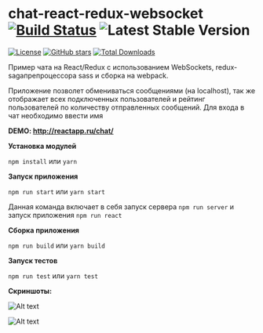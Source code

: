 # chat-react-redux-websocket [![Build Status](https://travis-ci.com/NataliShip/chat-react-redux-websocket.svg?branch=master)](https://travis-ci.com/NataliShip/chat-react-redux-websocket) ![Latest Stable Version](https://img.shields.io/github/release/NataliShip/chat-react-redux-websocket.svg) 
[![License](https://poser.pugx.org/NataliShip/chat-react-redux-websocket/license.svg)](https://packagist.org/packages/NataliShip/chat-react-redux-websocket)
[![GitHub stars](https://img.shields.io/github/stars/NataliShip/chat-react-redux-websocket.svg)](https://github.com/NataliShip/chat-react-redux-websocket/stargazers)
[![Total Downloads](https://poser.pugx.org/NataliShip/chat-react-redux-websocket/downloads.svg)](https://packagist.org/packages/NataliShip/chat-react-redux-websocket)

Пример чата на React/Redux с использованием WebSockets, redux-sagaпрепроцессора sass и сборка на webpack.

Приложение позволет обмениваться сообщениями (на localhost), так же отображает всех подключенных пользователей и рейтинг пользователей по количеству отправленных сообщений. Для входа в чат необходимо ввести имя


**DEMO: http://reactapp.ru/chat/**
 
**Установка модулей**

```npm install``` или ```yarn```


**Запуск приложения**

```npm run start``` или ```yarn start```

Данная команда включает в себя запуск сервера ```npm run server``` и запуск приложения ```npm run react```

**Сборка приложения**

```npm run build``` или ```yarn build```

**Запуск тестов**

```npm run test``` или ```yarn test```

**Скриншоты:**

![Alt text](http://reactapp.ru/img/chat1.png "Чат на React")

![Alt text](http://reactapp.ru/img/chat2.png "Чат на React")
